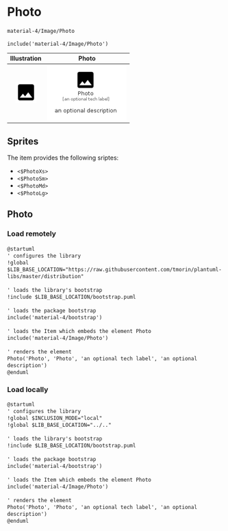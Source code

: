 # Photo


```text
material-4/Image/Photo
```

```text
include('material-4/Image/Photo')
```



| Illustration | Photo |
| :---: | :---: |
| ![illustration for Illustration](../../material-4/Image/Photo.png) | ![illustration for Photo](../../material-4/Image/Photo.Local.png) |



## Sprites
The item provides the following sriptes:

- `<$PhotoXs>`
- `<$PhotoSm>`
- `<$PhotoMd>`
- `<$PhotoLg>`





## Photo

### Load remotely
```plantuml
@startuml
' configures the library
!global $LIB_BASE_LOCATION="https://raw.githubusercontent.com/tmorin/plantuml-libs/master/distribution"

' loads the library's bootstrap
!include $LIB_BASE_LOCATION/bootstrap.puml

' loads the package bootstrap
include('material-4/bootstrap')

' loads the Item which embeds the element Photo
include('material-4/Image/Photo')

' renders the element
Photo('Photo', 'Photo', 'an optional tech label', 'an optional description')
@enduml
```

### Load locally
```plantuml
@startuml
' configures the library
!global $INCLUSION_MODE="local"
!global $LIB_BASE_LOCATION="../.."

' loads the library's bootstrap
!include $LIB_BASE_LOCATION/bootstrap.puml

' loads the package bootstrap
include('material-4/bootstrap')

' loads the Item which embeds the element Photo
include('material-4/Image/Photo')

' renders the element
Photo('Photo', 'Photo', 'an optional tech label', 'an optional description')
@enduml
```

